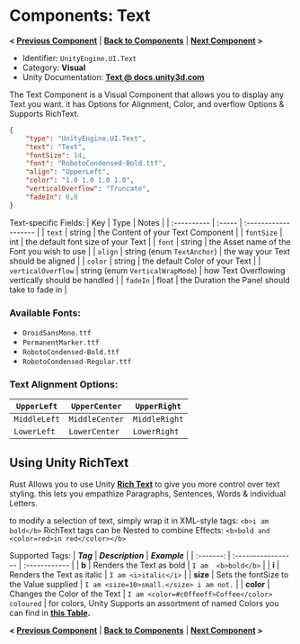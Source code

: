 # Components: Text
**< [Previous Component](/docs/components/UnityEngine.UI.Image.md)** | **[Back to Components](/docs/components/README.md)** | **[Next Component](/docs/components/UnityEngine.UI.Outline.md) >**

- Identifier: `UnityEngine.UI.Text`
- Category: **Visual**
- Unity Documentation: **[Text @ docs.unity3d.com](https://docs.unity3d.com/Packages/com.unity.ugui@1.0/manual/script-Text.html)**

The Text Component is a Visual Component that allows you to display any Text you want. it has Options for Alignment, Color, and overflow Options & Supports RichText.
```json
{
	"type": "UnityEngine.UI.Text",
	"text": "Text",
	"fontSize": 14,
	"font": "RobotoCondensed-Bold.ttf",
	"align": "UpperLeft",
	"color": "1.0 1.0 1.0 1.0",
	"verticalOverflow": "Truncate",
    "fadeIn": 0.0
}
```
Text-specific Fields:
| Key         | Type   | Notes                |
| :---------- | :----- | :------------------- |
| `text`      | string | the Content of your Text Component |
| `fontSize`  | int    | the default font size of your Text |
| `font`      | string | the Asset name of the Font you wish to use |
| `align`     | string (enum `TextAnchor`) | the way your Text should be aligned |
| `color`     | string | the default Color of your Text |
| `verticalOverflow` | string (enum `VerticalWrapMode`) | how Text Overflowing vertically should be handled |
| `fadeIn`    | float  | the Duration the Panel should take to fade in |

### Available Fonts:
-   `DroidSansMono.ttf`
-   `PermanentMarker.ttf`
-   `RobotoCondensed-Bold.ttf`
-   `RobotoCondensed-Regular.ttf`

### Text Alignment Options:
| `UpperLeft`  | `UpperCenter`  | `UpperRight`  |
| ------------ | -------------- | ------------- |
| `MiddleLeft` | `MiddleCenter` | `MiddleRight` |
| `LowerLeft`  | `LowerCenter`  | `LowerRight`  |


## Using Unity RichText
Rust Allows you to use Unity **[Rich Text](https://docs.unity3d.com/2021.3/Documentation/Manual/StyledText.html)** to give you more control over text styling. this lets you empathize Paragraphs, Sentences, Words & individual Letters.

to modify a selection of text, simply wrap it in XML-style tags: `<b>i am bold</b>`
RichText tags can be Nested to combine Effects:  `<b>bold and <color=red>in red</color></b>`

Supported Tags:
| **_Tag_** |  **_Description_** | **_Example_** |
| :-------: | :----------------- | :------------ |
| **b** | Renders the Text  as bold | `I am  <b>bold</b>` |
| **i** | Renders the Text as italic | `I am <i>italic</i>` |
| **size** | Sets the fontSize to the Value supplied | `I am <size=10>small.</size> i am not.` |
| **color** | Changes the Color of the Text | `I am <color=#c0ffeeff>Coffee</color> coloured` |
for colors, Unity Supports an assortment of named Colors you can find in  **[this Table](https://docs.unity3d.com/2021.3/Documentation/Manual/StyledText.html#ColorNames).**




**< [Previous Component](/docs/components/UnityEngine.UI.Image.md)** | **[Back to Components](/docs/components/README.md)** | **[Next Component](/docs/components/UnityEngine.UI.Outline.md) >**
<!--stackedit_data:
eyJoaXN0b3J5IjpbLTg0NTk4NDQ2LDEwNjk5MzEyMzYsMTU5Mj
k0NDI0LDE3OTg1NzQwOTksLTc4ODEzMDcwNiw4NjYxMjk5NTMs
LTQwNTEzNjA5OSwtNjk2OTc2NDIzLC02MDQxODcxNiwtMTU0MD
E0OTYxMiwyMDkyNDY2OTE3XX0=
-->